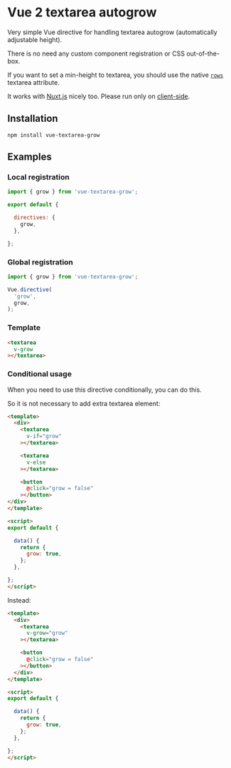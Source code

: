 # Vue 2 textarea autogrow

Very simple Vue directive for handling textarea autogrow (automatically adjustable height).

There is no need any custom component registration or CSS out-of-the-box.

If you want to set a min-height to textarea, you should use the native [`rows`](https://developer.mozilla.org/en-US/docs/Web/HTML/Element/textarea#attr-rows) textarea attribute.

It works with [Nuxt.js](https://nuxtjs.org/) nicely too. Please run only on [client-side](https://nuxtjs.org/docs/2.x/directory-structure/plugins#object-syntax).

## Installation

```
npm install vue-textarea-grow
```

## Examples

### Local registration

```javascript
import { grow } from 'vue-textarea-grow';

export default {

  directives: {
    grow,
  },

};
```

### Global registration

```javascript
import { grow } from 'vue-textarea-grow';

Vue.directive(
  'grow',
  grow,
);
```


### Template

```html
<textarea
  v-grow
></textarea>
```

### Conditional usage

When you need to use this directive conditionally, you can do this.

So it is not necessary to add extra textarea element:

```html
<template>
  <div>
    <textarea
      v-if="grow"
    ></textarea>

    <textarea
      v-else
    ></textarea>

    <button
      @click="grow = false"
    ></button>
</div>
</template>

<script>
export default {

  data() {
    return {
      grow: true,
    };
  },

};
</script>
```

Instead:

```html
<template>
  <div>
    <textarea
      v-grow="grow"
    ></textarea>

    <button
      @click="grow = false"
    ></button>
  </div>
</template>

<script>
export default {

  data() {
    return {
      grow: true,
    };
  },

};
</script>
```
